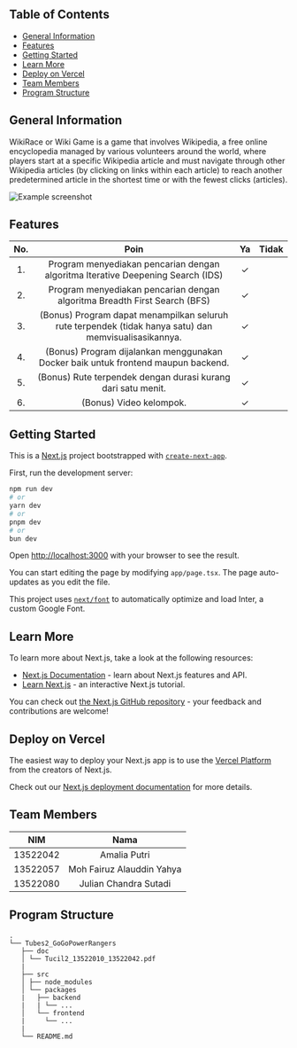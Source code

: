 ## Table of Contents

- [General Information](#general-information)
- [Features](#features)
- [Getting Started](#getting-started)
- [Learn More](#learn-more)
- [Deploy on Vercel](#deploy-on-vercel)
- [Team Members](#team-members)
- [Program Structure](#program-structure)

## General Information

WikiRace or Wiki Game is a game that involves Wikipedia, a free online encyclopedia managed by various volunteers around the world, where players start at a specific Wikipedia article and must navigate through other Wikipedia articles (by clicking on links within each article) to reach another predetermined article in the shortest time or with the fewest clicks (articles).

![Example screenshot](https://miro.medium.com/v2/resize:fit:640/format:webp/1*NwVK37pwD5dHFNBfevfo1w.png)

## Features

| **No.** |                                               **Poin**                                                | **Ya** | **Tidak** |
| :-----: | :---------------------------------------------------------------------------------------------------: | :----: | --------- |
|   1.    |            Program menyediakan pencarian dengan algoritma Iterative Deepening Search (IDS)            |   ✓    |           |
|   2.    |               Program menyediakan pencarian dengan algoritma Breadth First Search (BFS)               |   ✓    |           |
|   3.    | (Bonus) Program dapat menampilkan seluruh rute terpendek (tidak hanya satu) dan memvisualisasikannya. |   ✓    |           |
|   4.    |           (Bonus) Program dijalankan menggunakan Docker baik untuk frontend maupun backend.           |   ✓    |           |
|   5.    |                     (Bonus) Rute terpendek dengan durasi kurang dari satu menit.                      |   ✓    |           |
|   6.    |                                        (Bonus) Video kelompok.                                        |   ✓    |           |

## Getting Started

This is a [Next.js](https://nextjs.org/) project bootstrapped with [`create-next-app`](https://github.com/vercel/next.js/tree/canary/packages/create-next-app).

First, run the development server:

```bash
npm run dev
# or
yarn dev
# or
pnpm dev
# or
bun dev
```

Open [http://localhost:3000](http://localhost:3000) with your browser to see the result.

You can start editing the page by modifying `app/page.tsx`. The page auto-updates as you edit the file.

This project uses [`next/font`](https://nextjs.org/docs/basic-features/font-optimization) to automatically optimize and load Inter, a custom Google Font.

## Learn More

To learn more about Next.js, take a look at the following resources:

- [Next.js Documentation](https://nextjs.org/docs) - learn about Next.js features and API.
- [Learn Next.js](https://nextjs.org/learn) - an interactive Next.js tutorial.

You can check out [the Next.js GitHub repository](https://github.com/vercel/next.js/) - your feedback and contributions are welcome!

## Deploy on Vercel

The easiest way to deploy your Next.js app is to use the [Vercel Platform](https://vercel.com/new?utm_medium=default-template&filter=next.js&utm_source=create-next-app&utm_campaign=create-next-app-readme) from the creators of Next.js.

Check out our [Next.js deployment documentation](https://nextjs.org/docs/deployment) for more details.

## Team Members

| **NIM**  |         **Nama**          |
| :------: | :-----------------------: |
| 13522042 |       Amalia Putri        |
| 13522057 | Moh Fairuz Alauddin Yahya |
| 13522080 |   Julian Chandra Sutadi   |

## Program Structure

```
.
└── Tubes2_GoGoPowerRangers
   ├── doc
   │ └── Tucil2_13522010_13522042.pdf
   |
   ├── src
   │ ├── node_modules
   │ └── packages
   |   ├── backend
   |   | └── ...
   │   └── frontend
   |     └── ...
   |
   └── README.md
```
